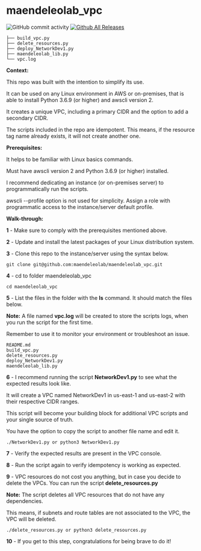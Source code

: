 # maendeleolab_vpc
![GitHub commit activity](https://img.shields.io/github/commit-activity/m/maendeleolab/maendeleolab_vpc)
[![Github All Releases](https://img.shields.io/github/downloads/maendeleolab/maendeleolab_vpc/total.svg)]()
```
├── build_vpc.py
├── delete_resources.py
├── deploy_NetworkDev1.py
├── maendeleolab_lib.py
└── vpc.log
```

**Context:**

This repo was built with the intention to simplify its use. 

It can be used on any Linux environment in AWS or on-premises, that is able to install Python 3.6.9 (or higher) and awscli version 2.

It creates a unique VPC, including a primary CIDR and the option to add a secondary CIDR. 

The scripts included in the repo are idempotent. This means, if the resource tag name already exists, it will not create another one.

**Prerequisites:**

It helps to be familiar with Linux basics commands.

Must have awscli version 2 and Python 3.6.9 (or higher) installed.

I recommend dedicating an instance (or on-premises server) to programmatically run the scripts.  

awscli --profile option is not used for simplicity. Assign a role with programmatic access to the instance/server default profile.


**Walk-through:**

**1**  - Make sure to comply with the prerequisites mentioned above.

**2**  - Update and install the latest packages of your Linux distribution system.

**3**  - Clone this repo to the instance/server using the syntax below.

```
git clone git@github.com:maendeleolab/maendeleolab_vpc.git
```

**4**  - cd to folder maendeleolab_vpc

```
cd maendeleolab_vpc
```

**5**  - List the files in the folder with the **ls** command. It should match the files below.

**Note:** A file named **vpc.log** will be created to store the scripts logs, when you run the script for the first time.

Remember to use it to monitor your environment or troubleshoot an issue.

```
README.md
build_vpc.py
delete_resources.py
deploy_NetworkDev1.py
maendeleolab_lib.py
```

**6**  - I recommend running the script **NetworkDev1.py** to see what the expected results look like. 

It will create a VPC named NetworkDev1 in us-east-1 and us-east-2 with their respective CIDR ranges.

This script will become your building block for additional VPC scripts and your single source of truth. 

You have the option to copy the script to another file name and edit it.

```
./NetworkDev1.py or python3 NetworkDev1.py
```

**7**  - Verify the expected results are present in the VPC console. 

**8**  - Run the script again to verify idempotency is working as expected. 

**9**  - VPC resources do not cost you anything, but in case you decide to delete the VPCs. You can run the script **delete_resources.py**
	
**Note:** The script deletes all VPC resources that do not have any dependencies. 
	
This means, if subnets and route tables are not associated to the VPC, the VPC will be deleted. 

```
./delete_resources.py or python3 delete_resources.py
```

**10** - If you get to this step, congratulations for being brave to do it! 

	
